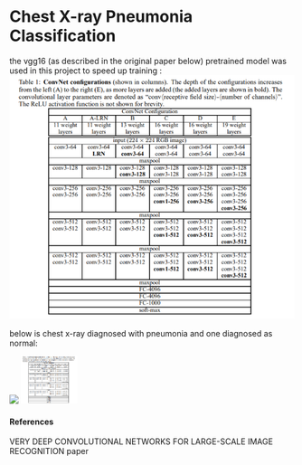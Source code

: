 # Chest X-ray Pneumonia Classification

the vgg16 (as described in the original paper below) pretrained model was used in this project to speed up training :
![GitHub Logo](/ReadmeImages/vgg_architecture.PNG)

below is chest x-ray diagnosed with pneumonia and one diagnosed as normal:

<p float="left">
  <img src="/images/NORMAL/IM-0001-0001.PNG" width="200" />
  <img src="/ReadmeImages/vgg_architecture.PNG" width="100" /> 
</p>

#### References
VERY DEEP CONVOLUTIONAL NETWORKS FOR LARGE-SCALE IMAGE RECOGNITION paper
